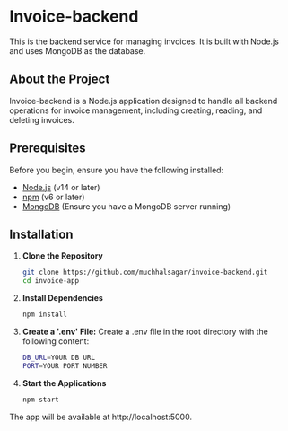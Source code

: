 # Invoice-backend

This is the backend service for managing invoices. It is built with Node.js and uses MongoDB as the database.

## About the Project

Invoice-backend is a Node.js application designed to handle all backend operations for invoice management, including creating, reading, and deleting invoices.

## Prerequisites

Before you begin, ensure you have the following installed:

- [Node.js](https://nodejs.org/) (v14 or later)
- [npm](https://www.npmjs.com/get-npm) (v6 or later)
- [MongoDB](https://www.mongodb.com/) (Ensure you have a MongoDB server running)


## Installation

1. **Clone the Repository**

   ```bash
   git clone https://github.com/muchhalsagar/invoice-backend.git
   cd invoice-app
   
2. **Install Dependencies**

   ```bash
   npm install

3. **Create a '.env' File:**
   Create a .env file in the root directory with the following content:
   ```bash
   DB_URL=YOUR DB URL
   PORT=YOUR PORT NUMBER

4. **Start the Applications**

   ```bash
   npm start
   
The app will be available at http://localhost:5000.


